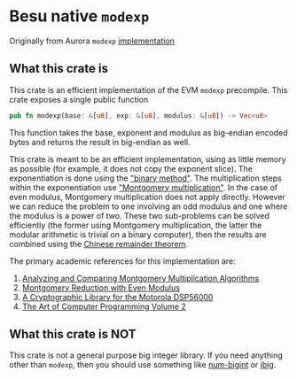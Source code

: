# Besu native `modexp`

Originally from Aurora `modexp` [implementation](https://github.com/aurora-is-near/aurora-engine/tree/4ecee7ded1e6c78b69416e5b22388357316f7551/engine-modexp)

## What this crate is

This crate is an efficient implementation of the EVM `modexp` precompile.
This crate exposes a single public function

```rust
pub fn modexp(base: &[u8], exp: &[u8], modulus: &[u8]) -> Vec<u8>
```

This function takes the base, exponent and modulus as big-endian encoded bytes and returns the result in big-endian as well.

This crate is meant to be an efficient implementation, using as little memory as possible (for example, it does not copy the exponent slice).
The exponentiation is done using the ["binary method"](https://en.wikipedia.org/wiki/Exponentiation_by_squaring).
The multiplication steps within the exponentiation use ["Montgomery multiplication"](https://en.wikipedia.org/wiki/Montgomery_modular_multiplication).
In the case of even modulus, Montgomery multiplication does not apply directly.
However we can reduce the problem to one involving an odd modulus and one where the modulus is a power of two.
These two sub-problems can be solved efficiently (the former using Montgomery multiplication, the latter the modular arithmetic is trivial on a binary computer),
then the results are combined using the [Chinese remainder theorem](https://en.wikipedia.org/wiki/Chinese_remainder_theorem).

The primary academic references for this implementation are:

1. [Analyzing and Comparing Montgomery Multiplication Algorithms](https://www.microsoft.com/en-us/research/wp-content/uploads/1996/01/j37acmon.pdf)
2. [Montgomery Reduction with Even Modulus](http://www.people.vcu.edu/~jwang3/CMSC691/j34monex.pdf)
3. [A Cryptographic Library for the Motorola DSP56000](https://link.springer.com/content/pdf/10.1007/3-540-46877-3_21.pdf)
4. [The Art of Computer Programming Volume 2](https://www-cs-faculty.stanford.edu/~knuth/taocp.html)

## What this crate is NOT

This crate is not a general purpose big integer library.
If you need anything other than `modexp`, then you should use something like [num-bigint](https://crates.io/crates/num-bigint) or [ibig](https://crates.io/crates/ibig).
